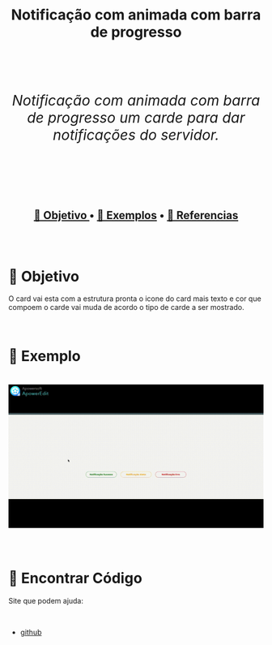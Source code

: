 

<h1 align="center">
    <p>Notificação com animada com barra de progresso</p></p>
    <div align="center"><br>
        <h6>
           Notificação com animada com barra de progresso um carde para dar notificações do servidor.
        </h6>
    </div>
</h1>

<br><br>

<h2 align="center">
 <a href="#📌-objetivo">📌 Objetivo </a> •
 <a href="#🔨-exemplo">🔨 Exemplos</a> •
 <a href="#🔗-referencias">🔗 Referencias</a>
</h2>

<br><br>

# 📌 Objetivo 
<p>
    O card vai esta com a estrutura pronta o icone do card mais texto e cor que compoem o carde vai muda de acordo o tipo de carde a ser mostrado.
</p>

<br>

# 🔨 Exemplo

<h1> <img src="gif.gif"/> </h1>


<br>

# 🔗 Encontrar Código

Site que podem ajuda:

<br>

- [github](https://github.com/JamissonRamos/menu_hamburguer.git)

